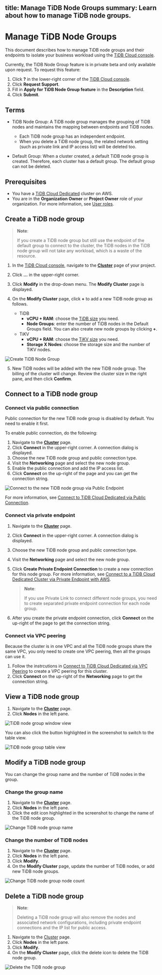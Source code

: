 title: Manage TiDB Node Groups
summary: Learn about how to manage TiDB node groups.
---

# Manage TiDB Node Groups

This document describes how to manage TiDB node groups and their endpoints to isolate your business workload using the [TiDB Cloud console](https://tidbcloud.com/). 

Currently, the TiDB Node Group feature is in private beta and only available upon request. To request this feature:

1. Click **?** in the lower-right corner of the [TiDB Cloud console](https://tidbcloud.com/).
2. Click **Request Support**. 
3. Fill in **Apply for TiDB Node Group feature** in the **Description** field.
4. Click **Submit**.

## Terms

- TiDB Node Group: A TiDB node group manages the grouping of TiDB nodes and maintains the mapping between endpoints and TiDB nodes.

    - Each TiDB node group has an independent endpoint. 
    - When you delete a TiDB node group, the related network setting (such as private link and IP access list) will be deleted too. 

- Default Group: When a cluster created, a default TiDB node group is created. Therefore, each cluster has a default group. The default group can not be deleted. 

## Prerequisites

- You have a [TiDB Cloud Dedicated](/tidb-cloud/select-cluster-tier.md#tidb-cloud-dedicated) cluster on AWS.
- You are in the **Organization Owner** or **Project Owner** role of your organization. For more information, see [User roles](/tidb-cloud/manage-user-access.md#user-roles).

## Create a TiDB node group

> **Note**:
>
> If you create a TiDB node group but still use the endpoint of the default group to connect to the cluster, the TiDB nodes in the TiDB node group will not take any workload, which is a waste of the resource. 

1. In the [TiDB Cloud console](https://tidbcloud.com/), navigate to the [**Cluster**](https://tidbcloud.com/console/clusters) page of your project.
2. Click **...** in the upper-right corner.
3. Click **Modify** in the drop-down menu. The **Modify Cluster** page is displayed.
4. On the **Modify Cluster** page, click **+** to add a new TiDB node group as follows.

    - TiDB
        - **vCPU + RAM**: choose the [TiDB size](/tidb-cloud/size-your-cluster.md#size-tidb) you need.
        - **Node Groups**: enter the number of TiDB nodes in the Default Groups field. You can also create new node groups by clicking **+**.
    - TiKV
        - **vCPU + RAM**: choose the [TiKV size](/tidb-cloud/size-your-cluster.md#size-tikv) you need.
        - **Storage X Nodes**: choose the storage size and the number of TiKV nodes.

  ![Create TiDB Node Group](/media/tidb-cloud/tidb-node-group-create.png)

5. New TiDB nodes will be added with the new TiDB node group. The billing of the cluster will change. Review the cluster size in the right pane, and then click **Confirm**.

## Connect to a TiDB node group

### Connect via public connection

Public connection for the new TiDB node group is disabled by default. You need to enable it first.

To enable public connection, do the following:

1. Navigate to the [**Cluster**](https://tidbcloud.com/console/clusters) page.
2. Click **Connect** in the upper-right corner. A connection dialog is displayed.
3. Choose the new TiDB node group and public connection type.
4. Visit the **Networking** page and select the new node group.
5. Enable the public connection and add the IP access list.
6. Click **Connect** on the up-right of the page and you can get the connection string. 

![Connect to the new TiDB node group via Public Endpoint](/media/tidb-cloud/tidb-node-group-connect-public-endpoint.png)

For more information, see [Connect to TiDB Cloud Dedicated via Public Connection](/tidb-cloud/connect-via-standard-connection.md).

### Connect via private endpoint

1. Navigate to the [**Cluster**](https://tidbcloud.com/console/clusters) page.
2. Click **Connect** in the upper-right corner. A connection dialog is displayed.
3. Choose the new TiDB node group and public connection type.
4. Visit the **Networking** page and select the new node group.
5. Click **Create Private Endpoint Connection** to create a new connection for this node group. For more information, see [Connect to a TiDB Cloud Dedicated Cluster via Private Endpoint with AWS](/tidb-cloud/set-up-private-endpoint-connections.md).

    > **Note**:
    >
    > If you use Private Link to connect different node groups, you need to create separated private endpoint connection for each node group. 

6. After you create the private endpoint connection, click **Connect** on the up-right of the page to get the connection string. 

### Connect via VPC peering

Because the cluster is in one VPC and all the TiDB node groups share the same VPC, you only need to create one VPC peering, then all the groups can use it. 

1. Follow the instrcutions in [Connect to TiDB Cloud Dedicated via VPC Peering](/tidb-cloud/set-up-vpc-peering-connections.md) to create a VPC peering for this cluster. 
2. Click **Connect** on the up-right of the **Networking** page to get the connection string. 

## View a TiDB node group

1. Navigate to the [**Cluster**](https://tidbcloud.com/console/clusters) page.
2. Click **Nodes** in the left pane.

![TiDB node group window view](/media/tidb-cloud/tidb-node-group-window-view.png)

You can also click the button highlighted in the screenshot to switch to the table view.

![TiDB node group table view](/media/tidb-cloud/tidb-node-group-table-view.png)

## Modify a TiDB node group

You can change the group name and the number of TiDB nodes in the group.

### Change the group name

1. Navigate to the [**Cluster**](https://tidbcloud.com/console/clusters) page.
2. Click **Nodes** in the left pane.
3. Click the edit icon highlighted in the screenshot to change the name of the TiDB node group.

![Change TiDB node group name](/media/tidb-cloud/tidb-node-group-change-name.png)

### Change the number of TiDB nodes

1. Navigate to the [**Cluster**](https://tidbcloud.com/console/clusters) page.
2. Click **Nodes** in the left pane.
3. Click **Modify**. 
4. On the **Modify Cluster** page, update the number of TiDB nodes, or add new TiDB node groups.

![Change TiDB node group node count](/media/tidb-cloud/tidb-node-group-change-node-count.png)

## Delete a TiDB node group

> **Note**:
>
> Deleting a TiDB node group will also remove the nodes and associated network configurations, including private endpoint connections and the IP list for public access.

1. Navigate to the [Cluster](https://tidbcloud.com/console/clusters) page.
2. Click **Nodes** in the left pane.
3. Click **Modify**.
4. On the **Modify Cluster** page, click the delete icon to delete the TiDB node group.

![Delete the TiDB node group](/media/tidb-cloud/tidb-node-group-delete.png)
